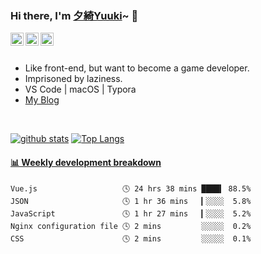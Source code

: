 ### Hi there, I'm [夕綺Yuuki](https://kira.cool/aboutme)~ 👋
<html>
<a href="https://twitter.com/JindaiYuuki">
    <img align="left" alt="JindaiYuuki | Twitter" width="21px" src="https://raw.githubusercontent.com/JDYuuki/JDYuuki/main/assets/twitter.svg">
</a>
<a href="https://space.bilibili.com/2719828">
    <img align="left" alt="JindaiYuuki | Bilibili" width="21px" src="https://raw.githubusercontent.com/JDYuuki/JDYuuki/main/assets/bilibili.svg">
</a>
<a href="https://steamcommunity.com/id/JindaiYuuki/">
    <img align="left" alt="JindaiYuuki | Steam" width="21px" src="https://raw.githubusercontent.com/JDYuuki/JDYuuki/main/assets/steam.svg">
</a>
<br>
<br>
<ul>
    <li>Like front-end, but want to become a game developer.</li>
    <li>Imprisoned by laziness.</li>
    <li>VS Code | macOS | Typora</li>
    <li><a href="https://kira.cool">My Blog</a></li>
</ul>
<br>
</html>

 [![github stats](https://github-readme-stats.vercel.app/api?username=JDYuuki&show_icons=true&theme=vue&count_private=true)](https://github.com/anuraghazra/github-readme-stats)
 [![Top Langs](https://github-readme-stats.vercel.app/api/top-langs/?username=JDYuuki&layout=compact&theme=vue)](https://github.com/anuraghazra/github-readme-stats)


 <!-- waka-box start -->
#### <a href="https://gist.github.com/2499bd8fe920a610be6ad8925f273ce9" target="_blank">📊 Weekly development breakdown</a>
```text
Vue.js                   🕓 24 hrs 38 mins ████▍ 88.5%
JSON                     🕓 1 hr 36 mins   ▎░░░░  5.8%
JavaScript               🕓 1 hr 27 mins   ▎░░░░  5.2%
Nginx configuration file 🕓 2 mins         ░░░░░  0.2%
CSS                      🕓 2 mins         ░░░░░  0.1%
```
<!-- Powered by https://github.com/YouEclipse/waka-box-go . -->
<!-- waka-box end -->
